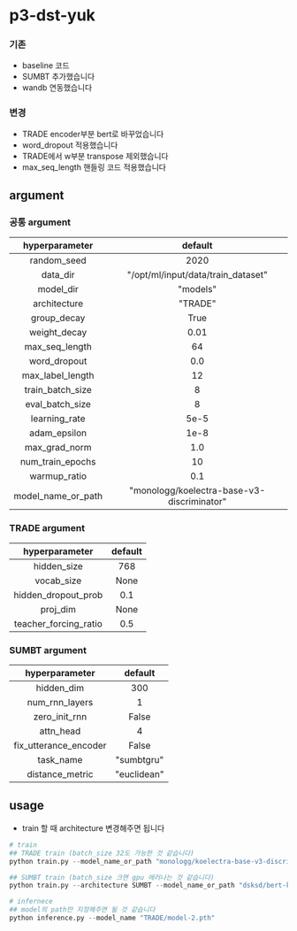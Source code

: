 # p3-dst-yuk
### 기존
- baseline 코드
- SUMBT 추가했습니다
- wandb 연동했습니다
### 변경
- TRADE encoder부분 bert로 바꾸었습니다
- word_dropout 적용했습니다
- TRADE에서 w부분 transpose 제외했습니다
- max_seq_length 핸들링 코드 적용했습니다


## argument

### 공통 argument

hyperparameter|default| 
|:---:|:---:|
|random_seed|2020|
|data_dir|"/opt/ml/input/data/train_dataset"|
|model_dir|"models"|
|architecture|"TRADE"|
|group_decay|True|
|weight_decay|0.01|
|max_seq_length|64|
|word_dropout|0.0|
|max_label_length|12|
|train_batch_size|8|
|eval_batch_size|8|
|learning_rate|5e-5|
|adam_epsilon|1e-8|
|max_grad_norm|1.0|
|num_train_epochs|10|
|warmup_ratio|0.1|
|model_name_or_path|"monologg/koelectra-base-v3-discriminator"|

### TRADE argument

hyperparameter|default| 
|:---:|:---:|
|hidden_size|768|
|vocab_size|None|
|hidden_dropout_prob|0.1|
|proj_dim|None|
|teacher_forcing_ratio|0.5|

### SUMBT argument

hyperparameter|default|
|:---:|:---:|
|hidden_dim|300|
|num_rnn_layers|1|
|zero_init_rnn|False|
|attn_head|4|
|fix_utterance_encoder|False|
|task_name|"sumbtgru"|
|distance_metric|"euclidean"|

## usage
- train 할 때 architecture 변경해주면 됩니다
```python
# train
## TRADE train (batch_size 32도 가능한 것 같습니다)
python train.py --model_name_or_path "monologg/koelectra-base-v3-discriminator"

## SUMBT train (batch_size 크면 gpu 에러나는 것 같습니다)
python train.py --architecture SUMBT --model_name_or_path "dsksd/bert-ko-small-minimal"

# infernece
## model의 path만 지정해주면 될 것 같습니다
python inference.py --model_name "TRADE/model-2.pth"

```
